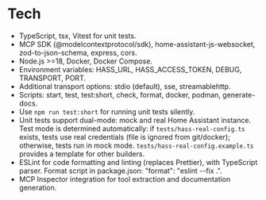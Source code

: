 # Tech

- TypeScript, tsx, Vitest for unit tests.
- MCP SDK (@modelcontextprotocol/sdk), home-assistant-js-websocket, zod-to-json-schema, express, cors.
- Node.js >=18, Docker, Docker Compose.
- Environment variables: HASS_URL, HASS_ACCESS_TOKEN, DEBUG, TRANSPORT, PORT.
- Additional transport options: stdio (default), sse, streamablehttp.
- Scripts: start, test, test:short, check, format, docker, podman, generate-docs.
- Use `npm run test:short` for running unit tests silently.
- Unit tests support dual-mode: mock and real Home Assistant instance. Test mode is determined automatically: if `tests/hass-real-config.ts` exists, tests use real credentials (file is ignored from git/docker); otherwise, tests run in mock mode. `tests/hass-real-config.example.ts` provides a template for other builders.
- ESLint for code formatting and linting (replaces Prettier), with TypeScript parser. Format script in package.json: "format": "eslint --fix .".
- MCP Inspector integration for tool extraction and documentation generation.